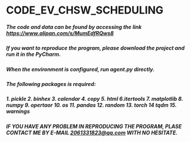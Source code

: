 # CODE_EV_CHSW_SCHEDULING

##### The code and data can be found by accessing the link https://www.alipan.com/s/MumEdfRQws8
##### If you want to reproduce the program, please download the project and run it in the PyCharm.
##### When the environment is configured, run agent.py directly.
##### The following packages is required:
##### 1. pickle  2. binhex  3. calendar  4. copy  5. html  6.itertools  7. matplotlib  8. numpy  9. opertaor  10. os  11. pandas  12. random  13. torch  14 tqdm  15. warnings
##### IF YOU HAVE ANY PROBLEM IN REPRODUCING THE PROGRAM, PLASE CONTACT ME BY E-MAIL 2061331823@qq.com WITH NO HESITATE.
